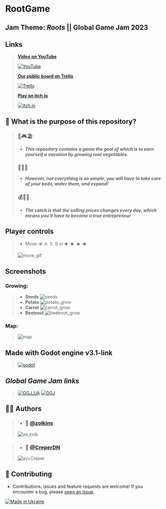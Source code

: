 # RootGame


## **Jam Theme: *Roots* || Global Game Jam 2023**


## Links

>[**Video on YouTube**](https://www.youtube.com/watch?v=4BDzRE_Zzuo&t=13s)
>
>[![YouTube](https://i.imgur.com/qKio0Qq.png)](https://www.youtube.com/watch?v=4BDzRE_Zzuo&t=13s)
>
>[**Our public board on Trello**](https://trello.com/b/biV4kgVa/ggjambestteam)
>
>[![Trello](https://i.imgur.com/L9LRMcz.png)](https://trello.com/b/biV4kgVa/ggjambestteam)
>
>[**Play on itch.io**](https://zolkins.itch.io/rootsgame)
>
>[![itch.io](https://i.imgur.com/RadK1jF.png)](https://zolkins.itch.io/rootsgame)
>
## 🤔 What is the purpose of this repository?
>
>### 🥕🎮🏖️
>
>- ***This repository contains a game the goal of which is to earn yourself a vacation by growing root vegetables.*** 
>
>### 🌱💦😅
>
>- ***However, not everything is so simple, you will have to take care of your beds, water them, and expand!*** 
>
>### 💰💼🚣
>
>- ***The catch is that the selling prices changes every day, which means you'll have to become a true entrepreneur***
>

##  Player controls
>
>- Move: <kbd>W A S D</kbd> or  <kbd>🢁 🢀 🢃 🢂</kbd> 
>
>![move_gif](https://gcdnb.pbrd.co/images/axbIkuDTUJkq.gif)
>


## Screenshots

### Growing:

>- **Seeds**
>![seeds](https://i.imgur.com/42AaKw6.gif)
>- **Potato**
>![potato_grow](https://i.imgur.com/uyIKmfO.gif)
>- **Carrot**
>![carrot_grow](https://i.imgur.com/KYH8hrT.gif)
>- **Beetroot**
>![beetroot_grow](https://i.imgur.com/Kxw1QIq.gif)
>

### Map:

>![map](https://i.imgur.com/Oup27pz.png)

##  Made with Godot engine v3.1-link
>[![godot](https://i.imgur.com/bVjKYem.png)](https://github.com/godotengine/godot)

## *Global Game Jam links*
> [![GGJ_UA](https://blogger.googleusercontent.com/img/a/AVvXsEj7yYOgbZHzKeWymlhZjrMKQho2Obum-Gp2E2GX2aP8WtRO39MnZNlizljjLYpEXHd2CI4mDOQE2uX9btllKuehVPkhhu8KhZv57Q5mj4YQTDCChKrPWjbtCz1CRb0pV13AAAO5LACG3NIfnNKe2nXb4nTxxf0Jaq2rA-OKt_tq-S4ms7PvqdZImcS4vg=s1000)](http://www.ggj.org.ua/)
> [![GGJ](https://i.imgur.com/xusK4li.jpg)](https://globalgamejam.org/) 


## 👨‍💻 Authors
>- ### 👤 [@zolkins](https://github.com/zolkins)
>![av_zolk](https://avatars.githubusercontent.com/u/57059372)

>- ### 👤 [@CreperDN](https://github.com/CreperDN)
>![av+Creper](https://avatars.githubusercontent.com/u/97560239)

##  🤝 Contributing
- Contributions, issues and feature requests are welcome!
If you encounter a bug, please [open an issue](https://github.com/zolkins/RootGame/issues/new).

[![Made in Ukraine](https://i.imgur.com/WNuB6C0.png)](https://u24.gov.ua/)
